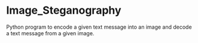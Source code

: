 # Image_Steganography
Python program to encode a given text message into an image and decode a text message from a given image.
